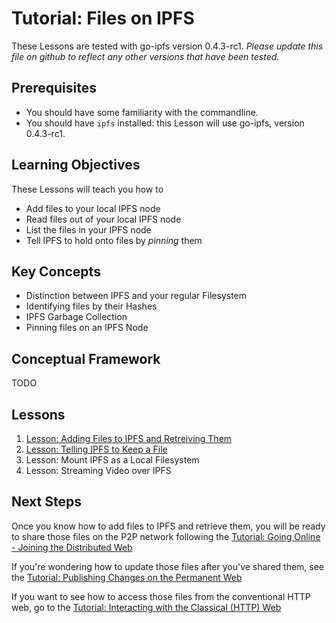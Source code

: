 # Tutorial: Files on IPFS
These Lessons are tested with go-ipfs version 0.4.3-rc1. _Please update this file on github to reflect any other versions that have been tested._

## Prerequisites

- You should have some familiarity with the commandline.
- You should have `ipfs` installed: this Lesson will use go-ipfs, version 0.4.3-rc1.

## Learning Objectives
These Lessons will teach you how to
* Add files to your local IPFS node
* Read files out of your local IPFS node
* List the files in your IPFS node
* Tell IPFS to hold onto files by _pinning_ them

## Key Concepts
* Distinction between IPFS and your regular Filesystem
* Identifying files by their Hashes
* IPFS Garbage Collection
* Pinning files on an IPFS Node

## Conceptual Framework
TODO

## Lessons

1. [Lesson: Adding Files to IPFS and Retreiving Them](/files-on-ipfs/lessons/1-add-and-retrieve-files.md)
1. [Lesson: Telling IPFS to Keep a File](/files-on-ipfs/lessons/3-pin-files.md)
1. Lesson: Mount IPFS as a Local Filesystem
1. Lesson: Streaming Video over IPFS

## Next Steps

Once you know how to add files to IPFS and retrieve them, you will be ready to share those files on the P2P network following the [Tutorial: Going Online - Joining the Distributed Web](/going-online/README.md)

If you're wondering how to update those files after you've shared them, see the [Tutorial: Publishing Changes on the Permanent Web](/publishing-changes/README.md)

If you want to see how to access those files from the conventional HTTP web, go to the [Tutorial: Interacting with the Classical (HTTP) Web](/classical-web/README.md)

